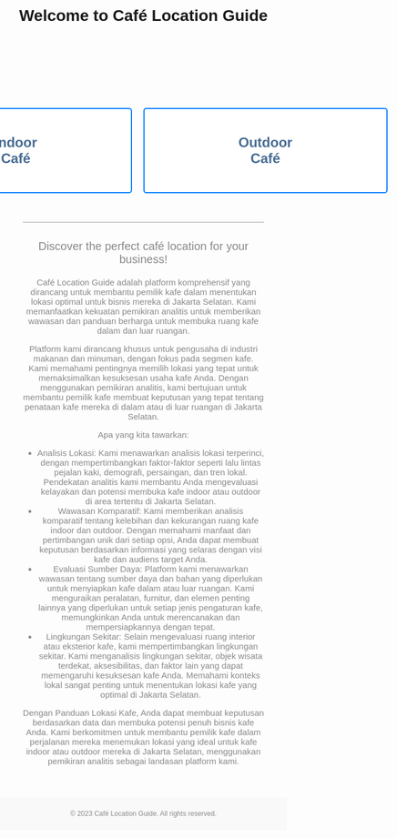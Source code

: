 <!DOCTYPE html>
<html>
<head>
  <title>Optimal Location for Café</title>
  <style>
    body {
      font-family: Arial, sans-serif;
      margin: 0;
      padding: 0;
    }

    header {
      background-color: #333;
      color: #fff;
      padding: 20px;
      text-align: center;
    }

    main {
      padding: 40px;
      text-align: center;
    }

    .buttons-container {
      display: flex;
      justify-content: center;
      gap: 20px;
      margin-top: 50px;
    }

    .btn {
      background-color: #fff;
      border: 2px solid #007bff;
      color: #466b92;
      padding: 45px 165px;
      text-decoration: none;
      border-radius: 5px;
      font-weight: bold;
      position: relative;
      z-index: 1;
      font-size: 24px;
    }

    .btn:before {
      content: "";
      background-size: cover;
      background-position: center;
      position: absolute;
      top: 0;
      left: 0;
      right: 0;
      bottom: 0;
      z-index: -1;
    }

    .btn-indoor:before {
      background-image: url("https://images.unsplash.com/photo-1554118811-1e0d58224f24?ixlib=rb-4.0.3&ixid=M3wxMjA3fDB8MHxzZWFyY2h8M3x8Y2FmZXxlbnwwfHwwfHx8MA%3D%3D&w=1000&q=80");
    }

    .btn-outdoor:before {
      background-image: url("https://awsimages.detik.net.id/community/media/visual/2022/06/26/cafe-di-makassar-yang-mengusung-konsep-taman_169.jpeg?w=650&q=80");
    }

    .divider {
      width: 100%;
      height: 2px;
      background-color: #ccc;
      margin-top: 50px;
      margin-bottom: 30px;
    }

    .additional-info {
      text-align: center;
      font-size: 20px;
      color: #888;
    }
    
    .lower-font {
      font-size: 15px;
    }

    footer {
      background-color: #f9f9f9;
      padding: 10px;
      text-align: center;
      font-size: 12px;
      color: #888;
    }
  </style>
</head>


<body>
  <header>
    <h1>Welcome to Café Location Guide</h1>
  </header>

  <main>
    <div class="buttons-container">
      <a href="indoor.html" class="btn btn-indoor">Indoor Café</a>
      <a href="outdoor.html" class="btn btn-outdoor">Outdoor Café</a>
    </div>
    <div class="divider"></div>
    <div class="additional-info">
      <p>Discover the perfect café location for your business!</p>
      <p class="lower-font">Café Location Guide adalah platform komprehensif yang dirancang untuk membantu pemilik kafe dalam menentukan lokasi optimal untuk bisnis mereka di Jakarta Selatan. Kami memanfaatkan kekuatan pemikiran analitis untuk memberikan wawasan dan panduan berharga untuk membuka ruang kafe dalam dan luar ruangan.</p>
      <p class="lower-font">Platform kami dirancang khusus untuk pengusaha di industri makanan dan minuman, dengan fokus pada segmen kafe. Kami memahami pentingnya memilih lokasi yang tepat untuk memaksimalkan kesuksesan usaha kafe Anda. Dengan menggunakan pemikiran analitis, kami bertujuan untuk membantu pemilik kafe membuat keputusan yang tepat tentang penataan kafe mereka di dalam atau di luar ruangan di Jakarta Selatan.</p>
      <p class="lower-font">Apa yang kita tawarkan:</p>
      <ul class="lower-font">
        <li>Analisis Lokasi: Kami menawarkan analisis lokasi terperinci, dengan mempertimbangkan faktor-faktor seperti lalu lintas pejalan kaki, demografi, persaingan, dan tren lokal. Pendekatan analitis kami membantu Anda mengevaluasi kelayakan dan potensi membuka kafe indoor atau outdoor di area tertentu di Jakarta Selatan.</li>
        <li>Wawasan Komparatif: Kami memberikan analisis komparatif tentang kelebihan dan kekurangan ruang kafe indoor dan outdoor. Dengan memahami manfaat dan pertimbangan unik dari setiap opsi, Anda dapat membuat keputusan berdasarkan informasi yang selaras dengan visi kafe dan audiens target Anda.</li>
        <li>Evaluasi Sumber Daya: Platform kami menawarkan wawasan tentang sumber daya dan bahan yang diperlukan untuk menyiapkan kafe dalam atau luar ruangan. Kami menguraikan peralatan, furnitur, dan elemen penting lainnya yang diperlukan untuk setiap jenis pengaturan kafe, memungkinkan Anda untuk merencanakan dan mempersiapkannya dengan tepat.</li>
        <li>Lingkungan Sekitar: Selain mengevaluasi ruang interior atau eksterior kafe, kami mempertimbangkan lingkungan sekitar. Kami menganalisis lingkungan sekitar, objek wisata terdekat, aksesibilitas, dan faktor lain yang dapat memengaruhi kesuksesan kafe Anda. Memahami konteks lokal sangat penting untuk menentukan lokasi kafe yang optimal di Jakarta Selatan.</li>
      </ul>
      <p class="lower-font">Dengan Panduan Lokasi Kafe, Anda dapat membuat keputusan berdasarkan data dan membuka potensi penuh bisnis kafe Anda. Kami berkomitmen untuk membantu pemilik kafe dalam perjalanan mereka menemukan lokasi yang ideal untuk kafe indoor atau outdoor mereka di Jakarta Selatan, menggunakan pemikiran analitis sebagai landasan platform kami.</p>
    </div>
  </main>

  <footer>
    <p>&copy; 2023 Café Location Guide. All rights reserved.</p>
  </footer>
</body>
</html>
